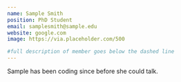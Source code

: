 ```yaml
---
name: Sample Smith
position: PhD Student
email: samplesmith@sample.edu
website: google.com
image: https://via.placeholder.com/500

#full description of member goes below the dashed line
---
```

Sample has been coding since before she could talk.